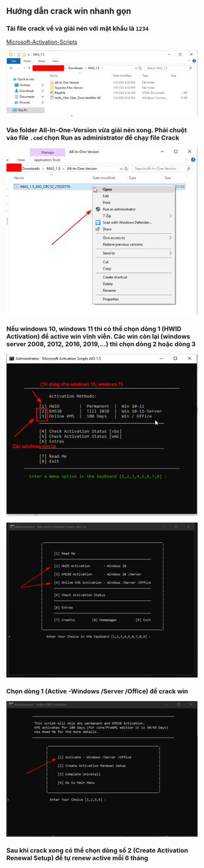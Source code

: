 ## Hướng dẫn crack win nhanh gọn

### Tải file crack về và giải nén với mật khẩu là `1234`

[Microsoft-Activation-Scripts](https://github.com/massgravel/Microsoft-Activation-Scripts/releases/download/1.5/MAS_1.5_Password_1234.7z)

![](./2022-02-21_11-00.png)

### Vào folder All-In-One-Version vừa giải nén xong. Phải chuột vào file `.cmd` chọn Run as administrator để chạy file Crack

![](./2022-02-21_11-03.png)

### Nếu windows 10, windows 11 thì có thể chọn dòng 1 (HWID Activation) để active win vĩnh viễn. Các win còn lại (windows server 2008, 2012, 2016, 2019,...) thì chọn dòng 2 hoặc dòng 3 

![](./2022-02-21_11-08.png)

![](./2021-12-01_20-26.png) 

### Chọn dòng 1 (Active -Windows /Server /Office) để crack win

![](./2021-12-01_20-28.png)

### Sau khi crack xong có thể chọn dòng số 2 (Create Activation Renewal Setup) để tự renew active mỗi 6 tháng
